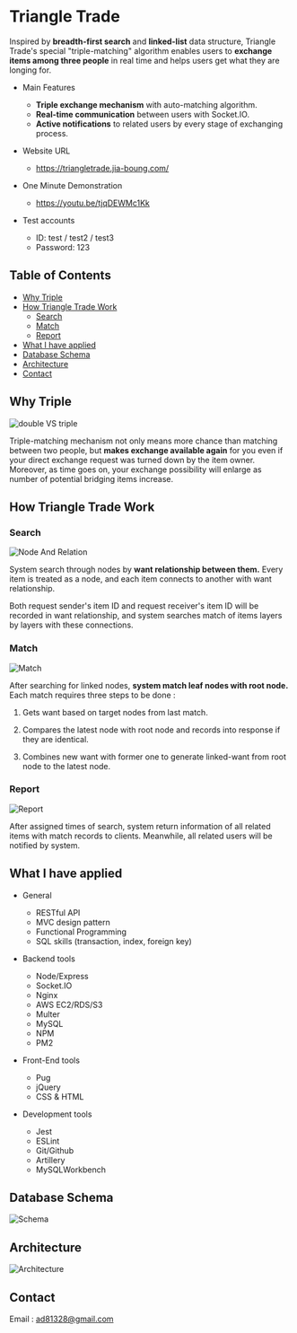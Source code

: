 # Triangle Trade

Inspired by **breadth-first search** and **linked-list** data structure, Triangle Trade's special "triple-matching" algorithm enables users to **exchange items among three people** in real time and helps users get what they are longing for.

* Main Features
  * **Triple exchange mechanism** with auto-matching algorithm.
  * **Real-time communication** between users with Socket.IO.
  * **Active notifications** to related users by every stage of exchanging process.

* Website URL
  * https://triangletrade.jia-boung.com/

* One Minute Demonstration
  * https://youtu.be/tjqDEWMc1Kk

* Test accounts
  * ID: test / test2 / test3
  * Password: 123

## Table of Contents

* [Why Triple](#Why-Triple)
* [How Triangle Trade Work](#How-Triangle-Trade-Work)
  * [Search](#Search)
  * [Match](#Match)
  * [Report](#Report)
* [What I have applied](#What-I-have-applied)
* [Database Schema](#Database-schema)
* [Architecture](#Architecture)
* [Contact](#Contact)

<!-- * [Manual](#manual)
  * [Browse items](#browse-items)
  * [Add items](#add-items)
  * [View item details](#view-item-details)
  * [Check notifications](#check-notifications)
* [Exchange Operations](#exchange-operations)
  * [Send invitations](#send-invitations)
  * [Match with others](#match-with-others)
  * [Confirm for trade](#confirm-for-trade) -->

## Why Triple

![double VS triple](./public/images/doubleVStriple.png)

Triple-matching mechanism not only means more chance than matching between two people, but **makes exchange available again** for you even if your direct exchange request was turned down by the item owner. Moreover, as time goes on, your exchange possibility will enlarge as number of potential bridging items increase.

## How Triangle Trade Work

### Search

![Node And Relation](./public/images/mechanismIntroduction.png)

System search through nodes by **want relationship between them.** Every item is treated as a node, and each item connects to another with want relationship.

Both request sender's item ID and request receiver's item ID will be recorded in want relationship, and system searches match of items layers by layers with these connections.

### Match

![Match](./public/images/match.png)

After searching for linked nodes, **system match leaf nodes with root node.** Each match requires three steps to be done :

1. Gets want based on target nodes from last match.

2. Compares the latest node with root node and records into response if they are identical.

3. Combines new want with former one to generate linked-want from root node to the latest node.

### Report

![Report](./public/images/report.png)

After assigned times of search, system return information of all related items with match records to clients. Meanwhile, all related users will be notified by system.

## What I have applied

* General
  * RESTful API
  * MVC design pattern
  * Functional Programming
  * SQL skills (transaction, index, foreign key)

* Backend tools
  * Node/Express
  * Socket.IO
  * Nginx
  * AWS EC2/RDS/S3
  * Multer
  * MySQL
  * NPM
  * PM2

* Front-End tools
  * Pug
  * jQuery
  * CSS & HTML

* Development tools
  * Jest
  * ESLint
  * Git/Github
  * Artillery
  * MySQLWorkbench

## Database Schema

![Schema](./public/images/t3t_schema.png)

## Architecture

![Architecture](./public/images/t3t_architecture.png)

<!-- ## Demonstration -->

<!-- ## Manual

### Browse items

Lastest items will appear in the middle of homepage, users can find items they are instersted in by **clicking classifications** on side bar, or **searching key words** with navigation bar.

### Add items

Users need to add new items before starting exchanging with others in "Add" page.

<img src="./public/images/demo/item-add.gif" alt="index-searchbar"/>

### View item details

Users can link to item's detail page by clicking item box.

<img src="./public/images/demo/item-detail.gif" alt="index-detail"/>

### Check notifications

Users will received notifications once an invitation, match or trade event related to target user was triggered. Users can link to event related pages by clicking notifications.

<img src="./public/images/demo/system-message.gif" alt="system-message"/>

## Exchange Operations

There are three scenarios of an exchange :
> **Invitation** : If no matches were found for a new "want", system will send an exchange invitation to the owner of target-item.  
> **Match** : Once system found an potential exchange among items, it will send match notification to all related matchers.  
> **Trade** : If all related matcher confirmed an exchange, system will generate a trade record and discontinue all items of the trade automatically.

### Send invitations

While in item detail page, users can choose at least one of their own items in side bar to generate an exchange invitation to others. In addition, Users can check their invitation history in "Invitation" page.

<img src="./public/images/demo/invitation.gif" alt="invitation"/>

Receiver of invitation can match with senders by simplely clicking "Accept" button in this page.

<img src="./public/images/demo/reply-invitation.gif" alt="reply-invitation"/>

### Match with others

Once any user send an invitation, system will automatically search for potential matches and notificate all related users if it found any.

Users can check their matches in "match" page and click "Confirm" button once they decided which is their ideal match.

<img src="./public/images/demo/confirm-match.gif" alt="confirm-match"/>

### Confirm for trade

If all related matchers confirmed the match, system will discontinue all items of the match automatically and generate trade record of the match.

Users can check their trade history and discuss details of trade in "Trade" page.

<img src="./public/images/demo/chat.gif" alt="chat"/> -->

## Contact

Email : ad81328@gmail.com
